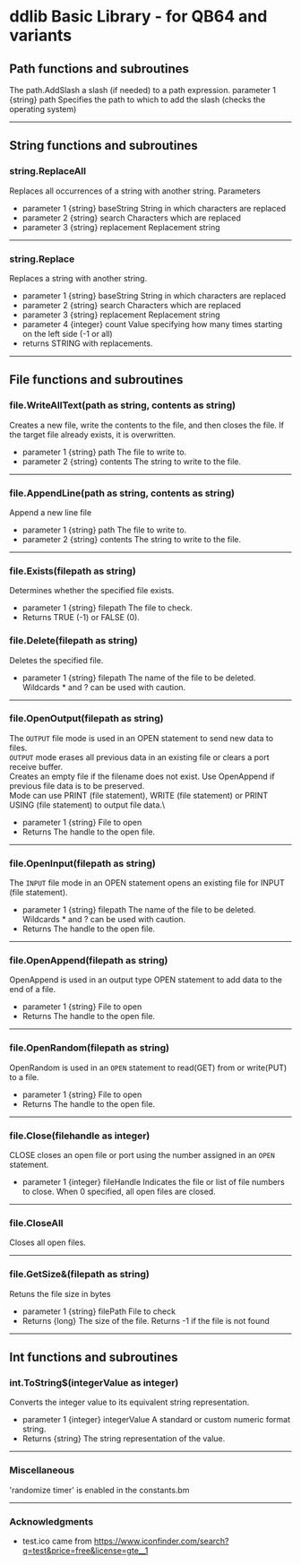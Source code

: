 # ddlib Basic Library - for QB64 and variants

## Path functions and subroutines
The path.AddSlash a slash (if needed) to a path expression.
parameter 1 {string} path Specifies the path to which to add the slash (checks the operating system)
___
## String functions and subroutines
### string.ReplaceAll
Replaces all occurrences of a string with another string.
Parameters
 - parameter 1 {string} baseString String in which characters are replaced
 - parameter 2 {string} search Characters which are replaced
 - parameter 3 {string} replacement Replacement string
___
### string.Replace
 Replaces a string with another string.
 - parameter 1 {string} baseString String in which characters are replaced
 - parameter 2 {string} search Characters which are replaced
 - parameter 3 {string} replacement Replacement string
 - parameter 4 {integer} count Value specifying how many times starting on the left side (-1 or all)
 - returns STRING with replacements.
 ___
## File functions and subroutines
### file.WriteAllText(path as string, contents as string)
Creates a new file, write the contents to the file, and then closes the file. If the target file already exists, it is overwritten.
- parameter 1 {string} path The file to write to.
- parameter 2 {string} contents The string to write to the file.
___
### file.AppendLine(path as string, contents as string)
Append a new line file
- parameter 1 {string} path The file to write to.
- parameter 2 {string} contents The string to write to the file.
___
### file.Exists(filepath as string)
Determines whether the specified file exists.
- parameter 1 {string} filepath The file to check.
- Returns TRUE (-1) or FALSE (0).
### file.Delete(filepath as string)
Deletes the specified file.
- parameter 1 {string} filepath The name of the file to be deleted. Wildcards * and ? can be used with caution.
___
### file.OpenOutput(filepath as string)
The `OUTPUT` file mode is used in an OPEN statement to send new data to files.\
`OUTPUT` mode erases all previous data in an existing file or clears a port receive buffer.\
Creates an empty file if the filename does not exist. Use OpenAppend if previous file data is to be preserved.\
Mode can use PRINT (file statement), WRITE (file statement) or PRINT USING (file statement) to output file data.\
- parameter 1 {string} File to open
- Returns The handle to the open file.
___
### file.OpenInput(filepath as string)
The `INPUT` file mode in an OPEN statement opens an existing file for INPUT (file statement).
- parameter 1 {string} filepath The name of the file to be deleted. Wildcards * and ? can be used with caution.
- Returns The handle to the open file.
___
### file.OpenAppend(filepath as string)
OpenAppend is used in an output type OPEN statement to add data to the end of a file.
- parameter 1 {string} File to open
- Returns The handle to the open file.
 ___
### file.OpenRandom(filepath as string)
OpenRandom is used in an `OPEN` statement to read(GET) from or write(PUT) to a file.
- parameter 1 {string} File to open
- Returns The handle to the open file.
___
### file.Close(filehandle as integer)
CLOSE closes an open file or port using the number assigned in an `OPEN` statement.
- parameter 1 {integer} fileHandle Indicates the file or list of file numbers to close. When 0 specified, all open files are closed.
___
### file.CloseAll
Closes all open files.
___
### file.GetSize&(filepath as string)
Retuns the file size in bytes
- parameter 1 {string} filePath File to check
- Returns {long} The size of the file.  Returns -1 if the file is not found
___
## Int functions and subroutines
### int.ToString$(integerValue as integer)
Converts the integer value to its equivalent string representation.
- parameter 1 {integer} integerValue  A standard or custom numeric format string.
- Returns {string} The string representation of the value.
___
### Miscellaneous
'randomize timer' is enabled in the constants.bm
 ___
 ### Acknowledgments
 - test.ico came from https://www.iconfinder.com/search?q=test&price=free&license=gte__1
